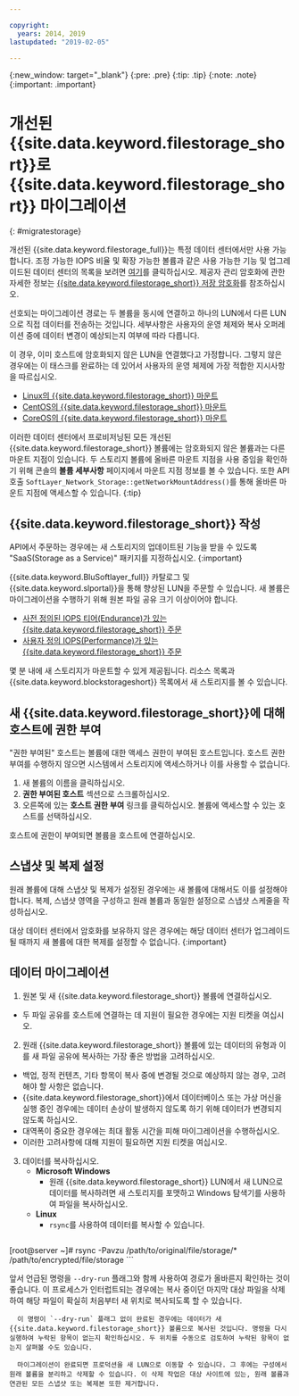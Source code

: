 ```yaml
---

copyright:
  years: 2014, 2019
lastupdated: "2019-02-05"

---
```

{:new_window: target="_blank"}
{:pre: .pre}
{:tip: .tip}
{:note: .note}
{:important: .important}

# 개선된 {{site.data.keyword.filestorage_short}}로 {{site.data.keyword.filestorage_short}} 마이그레이션
{: #migratestorage}

개선된 {{site.data.keyword.filestorage_full}}는 특정 데이터 센터에서만 사용 가능합니다. 조정 가능한 IOPS 비율 및 확장 가능한 볼륨과 같은 사용 가능한 기능 및 업그레이드된 데이터 센터의 목록을 보려면 [여기](/docs/infrastructure/FileStorage?topic=FileStorage-news)를 클릭하십시오. 제공자 관리 암호화에 관한 자세한 정보는 [{{site.data.keyword.filestorage_short}} 저장 암호화](/docs/infrastructure/FileStorage?topic=FileStorage-encryption)를 참조하십시오.

선호되는 마이그레이션 경로는 두 볼륨을 동시에 연결하고 하나의 LUN에서 다른 LUN으로 직접 데이터를 전송하는 것입니다. 세부사항은 사용자의 운영 체제와 복사 오퍼레이션 중에 데이터 변경이 예상되는지 여부에 따라 다릅니다.

이 경우, 이미 호스트에 암호화되지 않은 LUN을 연결했다고 가정합니다. 그렇지 않은 경우에는 이 태스크를 완료하는 데 있어서 사용자의 운영 체제에 가장 적합한 지시사항을 따르십시오.

- [Linux의 {{site.data.keyword.filestorage_short}} 마운트](/docs/infrastructure/FileStorage?topic=FileStorage-mountingLinux)
- [CentOS의 {{site.data.keyword.filestorage_short}} 마운트](/docs/infrastructure/FileStorage?topic=FileStorage-mountingCentOS)
- [CoreOS의 {{site.data.keyword.filestorage_short}} 마운트](/docs/infrastructure/FileStorage?topic=FileStorage-mountingCoreOS)

이러한 데이터 센터에서 프로비저닝된 모든 개선된 {{site.data.keyword.filestorage_short}} 볼륨에는 암호화되지 않은 볼륨과는 다른 마운트 지점이 있습니다. 두 스토리지 볼륨에 올바른 마운트 지점을 사용 중임을 확인하기 위해 콘솔의 **볼륨 세부사항** 페이지에서 마운트 지점 정보를 볼 수 있습니다. 또한 API 호출 `SoftLayer_Network_Storage::getNetworkMountAddress()`를 통해 올바른 마운트 지점에 액세스할 수 있습니다.
{:tip}


## {{site.data.keyword.filestorage_short}} 작성

API에서 주문하는 경우에는 새 스토리지의 업데이트된 기능을 받을 수 있도록 "SaaS(Storage as a Service)" 패키지를 지정하십시오.
{:important}

{{site.data.keyword.BluSoftlayer_full}} 카탈로그 및 {{site.data.keyword.slportal}}을 통해 향상된 LUN을 주문할 수 있습니다. 새 볼륨은 마이그레이션을 수행하기 위해 원본 파일 공유 크기 이상이어야 합니다.

- [사전 정의된 IOPS 티어(Endurance)가 있는 {{site.data.keyword.filestorage_short}} 주문](/docs/infrastructure/FileStorage?topic=FileStorage-orderingConsole#endurance)
- [사용자 정의 IOPS(Performance)가 있는 {{site.data.keyword.filestorage_short}} 주문](/docs/infrastructure/FileStorage?topic=FileStorage-orderingConsole#performance)

몇 분 내에 새 스토리지가 마운트할 수 있게 제공됩니다. 리소스 목록과 {{site.data.keyword.blockstorageshort}} 목록에서 새 스토리지를 볼 수 있습니다.


## 새 {{site.data.keyword.filestorage_short}}에 대해 호스트에 권한 부여

"권한 부여된" 호스트는 볼륨에 대한 액세스 권한이 부여된 호스트입니다. 호스트 권한 부여를 수행하지 않으면 시스템에서 스토리지에 액세스하거나 이를 사용할 수 없습니다.

1. 새 볼륨의 이름을 클릭하십시오.
2. **권한 부여된 호스트** 섹션으로 스크롤하십시오.
3. 오른쪽에 있는 **호스트 권한 부여** 링크를 클릭하십시오. 볼륨에 액세스할 수 있는 호스트를 선택하십시오.

호스트에 권한이 부여되면 볼륨을 호스트에 연결하십시오.


## 스냅샷 및 복제 설정

원래 볼륨에 대해 스냅샷 및 복제가 설정된 경우에는 새 볼륨에 대해서도 이를 설정해야 합니다. 복제, 스냅샷 영역을 구성하고 원래 볼륨과 동일한 설정으로 스냅샷 스케줄을 작성하십시오.

대상 데이터 센터에서 암호화를 보유하지 않은 경우에는 해당 데이터 센터가 업그레이드될 때까지 새 볼륨에 대한 복제를 설정할 수 없습니다.
{:important}


## 데이터 마이그레이션

1. 원본 및 새 {{site.data.keyword.filestorage_short}} 볼륨에 연결하십시오.
  - 두 파일 공유를 호스트에 연결하는 데 지원이 필요한 경우에는 지원 티켓을 여십시오.

2. 원래 {{site.data.keyword.filestorage_short}} 볼륨에 있는 데이터의 유형과 이를 새 파일 공유에 복사하는 가장 좋은 방법을 고려하십시오.
  - 백업, 정적 컨텐츠, 기타 항목이 복사 중에 변경될 것으로 예상하지 않는 경우, 고려해야 할 사항은 없습니다.
  - {{site.data.keyword.filestorage_short}}에서 데이터베이스 또는 가상 머신을 실행 중인 경우에는 데이터 손상이 발생하지 않도록 하기 위해 데이터가 변경되지 않도록 하십시오.
  - 대역폭이 중요한 경우에는 최대 활동 시간을 피해 마이그레이션을 수행하십시오.
  - 이러한 고려사항에 대해 지원이 필요하면 지원 티켓을 여십시오.

3. 데이터를 복사하십시오.
   - **Microsoft Windows**
     - 원래 {{site.data.keyword.filestorage_short}} LUN에서 새 LUN으로 데이터를 복사하려면 새 스토리지를 포맷하고 Windows 탐색기를 사용하여 파일을 복사하십시오.
   - **Linux**
     - `rsync`를 사용하여 데이터를 복사할 수 있습니다.
       ```
[root@server ~]# rsync -Pavzu /path/to/original/file/storage/* /path/to/encrypted/file/storage
       ```

   앞서 언급된 명령을 `--dry-run` 플래그와 함께 사용하여 경로가 올바른지 확인하는 것이 좋습니다. 이 프로세스가 인터럽트되는 경우에는 복사 중이던 마지막 대상 파일을 삭제하여 해당 파일이 확실히 처음부터 새 위치로 복사되도록 할 수 있습니다.

      이 명령이 `--dry-run` 플래그 없이 완료된 경우에는 데이터가 새 {{site.data.keyword.filestorage_short}} 볼륨으로 복사된 것입니다. 명령을 다시 실행하여 누락된 항목이 없는지 확인하십시오. 두 위치를 수동으로 검토하여 누락된 항목이 없는지 살펴볼 수도 있습니다.

      마이그레이션이 완료되면 프로덕션을 새 LUN으로 이동할 수 있습니다. 그 후에는 구성에서 원래 볼륨을 분리하고 삭제할 수 있습니다. 이 삭제 작업은 대상 사이트에 있는, 원래 볼륨과 연관된 모든 스냅샷 또는 복제본 또한 제거합니다.
